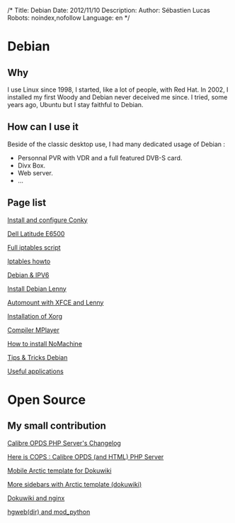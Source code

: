 /*
Title: Debian
Date: 2012/11/10
Description: 
Author: Sébastien Lucas
Robots: noindex,nofollow
Language: en
*/
# Debian

## Why
I use Linux since 1998, I started, like a lot of people, with Red Hat. In 2002, I installed my first Woody and Debian never deceived me since. I tried, some years ago, Ubuntu but I stay faithful to Debian.

## How can I use it

Beside of the classic desktop use, I had many dedicated usage of Debian :

*	Personnal PVR with VDR and a full featured DVB-S card.
*	Divx Box.
*	Web server.
*	...

## Page list

[Install and configure Conky](/en/debian/conky)

[Dell Latitude E6500](/en/debian/e6500)

[Full iptables script](/en/debian/iptables-script)

[Iptables howto](/en/debian/iptables)

[Debian & IPV6](/en/debian/ipv6)

[Install Debian Lenny](/en/debian/lenny-install)

[Automount with XFCE and Lenny](/en/debian/lenny-xfce-automount)

[Installation of Xorg](/en/debian/lenny-xorg)

[Compiler MPlayer](/en/debian/mplayer)

[How to install NoMachine](/en/debian/nomachine)

[Tips & Tricks Debian](/en/debian/tips)

[Useful applications](/en/debian/xfce-applications)


# Open Source

## My small contribution
[Calibre OPDS PHP Server's Changelog](/en/oss/calibre-opds-php-server-changelog)

[Here is COPS : Calibre OPDS (and HTML) PHP Server](/en/oss/calibre-opds-php-server)

[Mobile Arctic template for Dokuwiki](/en/oss/dokuwiki-arctic-mobile)

[More sidebars with Arctic template (dokuwiki)](/en/oss/dokuwiki-arctic-sidebar)

[Dokuwiki and nginx](/en/oss/dokuwiki-nginx-config)

[hgweb(dir) and mod_python](/en/oss/hgweb-mod_python)



